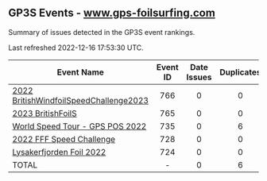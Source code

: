 ## GP3S Events - www.gps-foilsurfing.com

Summary of issues detected in the GP3S event rankings.

Last refreshed 2022-12-16 17:53:30 UTC.

| Event Name | Event ID | Date Issues | Duplicates | Ghosts | Missing | Incorrect | Actions |
| ---------- | :------: | :---------: | :--------: | :----: | :-----: | :-------: | :-----: |
| [2022 BritishWindfoilSpeedChallenge2023](766.md) | 766 | 0 | 0 | 29 | 0 | 16 | 7 |
| [2023 BritishFoilS](765.md) | 765 | 0 | 0 | 0 | 0 | 0 | 0 |
| [World Speed Tour - GPS POS 2022](735.md) | 735 | 0 | 6 | 67 | 0 | 0 | 8 |
| [2022 FFF Speed Challenge](728.md) | 728 | 0 | 0 | 20 | 0 | 6 | 3 |
| [Lysakerfjorden Foil 2022](724.md) | 724 | 0 | 0 | 0 | 0 | 27 | 4 |
| TOTAL | - | 0 | 6 | 116 | 0 | 49 | 22 |
